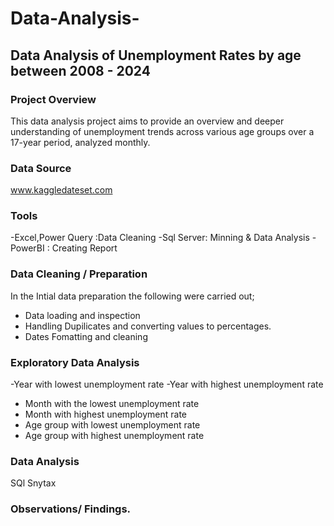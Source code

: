 # Data-Analysis-
## Data Analysis of Unemployment Rates by age between 2008 - 2024
### Project Overview
This data analysis project aims to provide an overview and deeper understanding of unemployment trends across various age groups over a 17-year period, analyzed monthly.
### Data Source 
www.kaggledateset.com
### Tools
-Excel,Power Query :Data Cleaning 
-Sql Server: Minning & Data Analysis
-PowerBI : Creating Report
### Data Cleaning / Preparation
In the Intial data preparation the following were carried out;
- Data loading and inspection
- Handling Dupilicates and converting values to percentages.
- Dates Fomatting and cleaning
### Exploratory Data Analysis
-Year with lowest unemployment rate
-Year with highest unemployment rate
- Month with the lowest unemployment rate
- Month with highest unemployment rate
- Age group with lowest unemployment rate
- Age group with highest unemployment rate
### Data Analysis
SQl Snytax
### Observations/ Findings.
